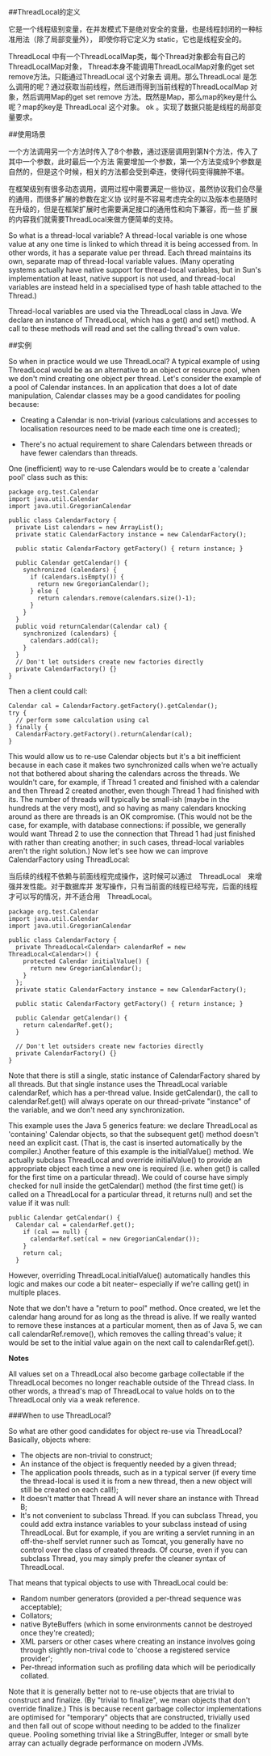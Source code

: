 ##ThreadLocal的定义

它是一个线程级别变量，在并发模式下是绝对安全的变量，也是线程封闭的一种标准用法（除了局部变量外），
即使你将它定义为 static，它也是线程安全的。

ThreadLocal 中有一个ThreadLocalMap类，每个Thread对象都会有自己的ThreadLocalMap对象，
Thread本身不能调用ThreadLocalMap对象的get set remove方法。只能通过ThreadLocal 这个对象去
调用。那么ThreadLocal 是怎么调用的呢？通过获取当前线程，然后进而得到当前线程的ThreadLocalMap
对象，然后调用Map的get set remove 方法。既然是Map，那么map的key是什么呢？map的key是 ThreadLocal 
这个对象。 ok 。实现了数据只能是线程的局部变量要求。

##使用场景

一个方法调用另一个方法时传入了8个参数，通过逐层调用到第N个方法，传入了其中一个参数，此时最后一个方法
需要增加一个参数，第一个方法变成9个参数是自然的，但是这个时候，相关的方法都会受到牵连，使得代码变得臃肿不堪。

在框架级别有很多动态调用，调用过程中需要满足一些协议，虽然协议我们会尽量的通用，而很多扩展的参数在定义协
议时是不容易考虑完全的以及版本也是随时在升级的，但是在框架扩展时也需要满足接口的通用性和向下兼容，而一些
扩展的内容我们就需要ThreadLocal来做方便简单的支持。

So what is a thread-local variable? A thread-local variable is one whose value at any one time is linked to which thread it is being accessed from. In other words, it has a separate value per thread. Each thread maintains its own, separate map of thread-local variable values. (Many operating systems actually have native support for thread-local variables, but in Sun's implementation at least, native support is not used, and thread-local variables are instead held in a specialised type of hash table attached to the Thread.)

Thread-local variables are used via the ThreadLocal class in Java. We declare an instance of ThreadLocal, which has a get() and set() method. A call to these methods will read and set the calling thread's own value.

##实例

So when in practice would we use ThreadLocal? A typical example of using ThreadLocal would be as an alternative to an object or resource pool, when we don't mind creating one object per thread. Let's consider the example of a pool of Calendar instances. In an application that does a lot of date manipulation, Calendar classes may be a good candidates for pooling because: 

* Creating a Calendar is non-trivial (various calculations and accesses to localisation resources need to be made each time one is created); 

* There's no actual requirement to share Calendars between threads or have fewer calendars than threads. 

One (inefficient) way to re-use Calendars would be to create a 'calendar pool' class such as this:

    package org.test.Calendar
    import java.util.Calendar
    import java.util.GregorianCalendar

    public class CalendarFactory {
      private List calendars = new ArrayList();
      private static CalendarFactory instance = new CalendarFactory();

      public static CalendarFactory getFactory() { return instance; }

      public Calendar getCalendar() {
        synchronized (calendars) {
          if (calendars.isEmpty()) {
            return new GregorianCalendar();
          } else {
            return calendars.remove(calendars.size()-1);
          }
        }
      }
      public void returnCalendar(Calendar cal) {
        synchronized (calendars) {
          calendars.add(cal);
        }
      }
      // Don't let outsiders create new factories directly
      private CalendarFactory() {}
    }

Then a client could call: 

    Calendar cal = CalendarFactory.getFactory().getCalendar();
    try {
      // perform some calculation using cal
    } finally {
      CalendarFactory.getFactory().returnCalendar(cal);
    }


This would allow us to re-use Calendar objects but it's a bit inefficient because 
in each case it makes two synchronized calls when we're actually not that bothered
 about sharing the calendars across the threads. We wouldn't care, for example, if
 Thread 1 created and finished with a calendar and then Thread 2 created another, 
even though Thread 1 had finished with its. The number of threads will typically be 
small-ish (maybe in the hundreds at the very most), and so having as many calendars
 knocking around as there are threads is an OK compromise. (This would not be the 
case, for example, with database connections: if possible, we generally would want 
Thread 2 to use the connection that Thread 1 had just finished with rather than 
creating another; in such cases, thread-local variables aren't the right solution.) 
Now let's see how we can improve CalendarFactory using ThreadLocal:

当后续的线程不依赖与前面线程完成操作，这时候可以通过　ThreadLocal　来增强并发性能。对于数据库并
发写操作，只有当前面的线程已经写完，后面的线程才可以写的情况，并不适合用　ThreadLocal。


    package org.test.Calendar
    import java.util.Calendar
    import java.util.GregorianCalendar

    public class CalendarFactory {
      private ThreadLocal<Calendar> calendarRef = new ThreadLocal<Calendar>() {
        protected Calendar initialValue() {
          return new GregorianCalendar();
        }
      };
      private static CalendarFactory instance = new CalendarFactory();

      public static CalendarFactory getFactory() { return instance; }

      public Calendar getCalendar() {
        return calendarRef.get();
      }

      // Don't let outsiders create new factories directly
      private CalendarFactory() {}
    }


Note that there is still a single, static instance of CalendarFactory shared by 
all threads. But that single instance uses the ThreadLocal variable calendarRef, 
which has a per-thread value. Inside getCalendar(), the call to calendarRef.get()
will always operate on our thread-private "instance" of the variable, and we don't
need any synchronization.

This example uses the Java 5 generics feature: we declare ThreadLocal as 'containing'
 Calendar objects, so that the subsequent get() method doesn't need an explicit cast. 
(That is, the cast is inserted automatically by the compiler.) Another feature of this
 example is the initialValue() method. We actually subclass ThreadLocal and override 
initialValue() to provide an appropriate object each time a new one is required (i.e. 
when get() is called for the first time on a particular thread). We could of course 
have simply checked for null inside the getCalendar() method (the first time get() is 
called on a ThreadLocal for a particular thread, it returns null) and set the value if
it was null: 

    public Calendar getCalendar() {
      Calendar cal = calendarRef.get();
        if (cal == null) {
          calendarRef.set(cal = new GregorianCalendar());
        }
        return cal;
      }

However, overriding ThreadLocal.initialValue() automatically handles this logic and makes
 our code a bit neater– especially if we're calling get() in multiple places.

Note that we don't have a "return to pool" method. Once created, we let the calendar hang
around for as long as the thread is alive. If we really wanted to remove these instances
at a particular moment, then as of Java 5, we can call calendarRef.remove(), which removes
the calling thread's value; it would be set to the initial value again on the next call to calendarRef.get(). 

**Notes**

All values set on a ThreadLocal also become garbage collectable if the ThreadLocal becomes
 no longer reachable outside of the Thread class. In other words, a thread's map of ThreadLocal
 to value holds on to the ThreadLocal only via a weak reference. 

###When to use ThreadLocal?

So what are other good candidates for object re-use via ThreadLocal? Basically, objects where: 

* The objects are non-trivial to construct; 
* An instance of the object is frequently needed by a given thread; 
* The application pools threads, such as in a typical server (if every time the thread-local is used it is from a new thread, then a new object will still be created on each call!); 
* It doesn't matter that Thread A will never share an instance with Thread B; 
* It's not convenient to subclass Thread. If you can subclass Thread, you could add extra instance variables to your subclass instead of using ThreadLocal. But for example, if you are writing a servlet running in an off-the-shelf servlet runner such as Tomcat, you generally have no control over the class of created threads. Of course, even if you can subclass Thread, you may simply prefer the cleaner syntax of ThreadLocal. 

That means that typical objects to use with ThreadLocal could be:

* Random number generators (provided a per-thread sequence was acceptable); 
* Collators; 
* native ByteBuffers (which in some environments cannot be destroyed once they're created); 
* XML parsers or other cases where creating an instance involves going through slightly non-trival code to 'choose a registered service provider'; 
* Per-thread information such as profiling data which will be periodically collated. 


Note that it is generally better not to re-use objects that are trivial to construct and finalize.
 (By "trivial to finalize", we mean objects that don't override finalize.) This is because recent 
garbage collector implementations are optimised for "temporary" objects that are constructed, 
trivially used and then fall out of scope without needing to be added to the finalizer queue. 
Pooling something trivial like a StringBuffer, Integer or small byte array can actually degrade
 performance on modern JVMs. 